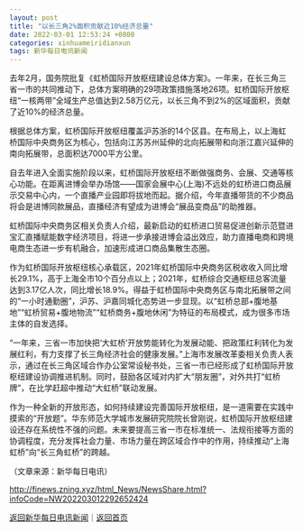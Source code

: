 ```yaml
---
layout: post
title: "以长三角2%面积贡献近10%经济总量"
date: 2022-03-01 12:53:24 +0800
categories: xinhuameiridianxun
tags: 新华每日电讯新闻
---
```

<p>去年2月，国务院批复《虹桥国际开放枢纽建设总体方案》。一年来，在长三角三省一市的共同推动下，总体方案明确的29项政策措施落地26项。虹桥国际开放枢纽“一核两带”全域生产总值达到2.58万亿元，以长三角不到2%的区域面积，贡献了近10%的经济总量。</p><p>根据总体方案，虹桥国际开放枢纽覆盖沪苏浙的14个区县。在布局上，以上海虹桥国际中央商务区为核心，包括向江苏苏州延伸的北向拓展带和向浙江嘉兴延伸的南向拓展带，总面积达7000平方公里。</p><p>自去年进入全面实施阶段以来，虹桥国际开放枢纽不断做强商务、会展、交通等核心功能。在距离进博会举办场馆——国家会展中心(上海)不远处的虹桥进口商品展示交易中心内，一个直播产业园即将拔地而起。据介绍，今年直播带货的不少商品将会是进博同款展品，直播经济有望成为进博会“展品变商品”的助推器。</p><p>虹桥国际中央商务区相关负责人介绍，最新启动的虹桥进口贸易促进创新示范暨进宝汇直播赋能数字经济项目，将进一步承接进博会溢出效应，助力直播电商和跨境电商生态进一步有机融合，加速形成进口商品集散生态圈。</p><p>作为虹桥国际开放枢纽核心承载区，2021年虹桥国际中央商务区税收收入同比增长29.1%，高于上海全市10个百分点以上；2021年，虹桥综合交通枢纽总客流量达到3.17亿人次，同比增长18.9%。得益于虹桥国际中央商务区与南北拓展带之间的“一小时通勤圈”，沪苏、沪嘉同城化态势进一步显现。以“虹桥总部+腹地基地”“虹桥贸易+腹地物流”“虹桥商务+腹地休闲”为特征的布局模式，成为很多市场主体的自发选择。</p><p>“一年来，三省一市加快把‘大虹桥’开放势能转化为发展动能、把政策红利转化为发展红利，有力支撑了长三角经济社会的健康发展。”上海市发展改革委相关负责人表示，通过在长三角区域合作办公室常设秘书处，三省一市已经形成了虹桥国际开放枢纽建设协调推进机制。同时，鼓励各区域对内扩大“朋友圈”，对外共打“虹桥牌”，在比学赶超中推动“大虹桥”联动发展。</p><p>作为一种全新的开放形态，如何持续建设完善国际开放枢纽，是一道需要在实践中摸索的“开放题”。华东师范大学城市发展研究院院长曾刚说，虹桥国际开放枢纽建设还存在系统性不强的问题。未来要提高三省一市在标准统一、法规衔接等方面的协调程度，充分发挥社会力量、市场力量在跨区域合作中的作用，持续推动“上海虹桥”向“长三角虹桥”的跨越。 </p><p class="em_media">（文章来源：新华每日电讯）</p>

<http://finews.zning.xyz/html_News/NewsShare.html?infoCode=NW202203012292652424>

[返回新华每日电讯新闻](//finews.withounder.com/category/xinhuameiridianxun.html)｜[返回首页](//finews.withounder.com/)